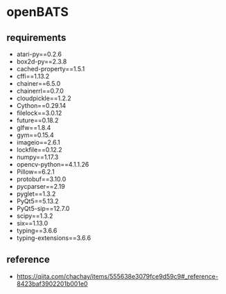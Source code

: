 # openBATS

## requirements
* atari-py==0.2.6
* box2d-py==2.3.8
* cached-property==1.5.1
* cffi==1.13.2
* chainer==6.5.0
* chainerrl==0.7.0
* cloudpickle==1.2.2
* Cython==0.29.14
* filelock==3.0.12
* future==0.18.2
* glfw==1.8.4
* gym==0.15.4
* imageio==2.6.1
* lockfile==0.12.2
* numpy==1.17.3
* opencv-python==4.1.1.26
* Pillow==6.2.1
* protobuf==3.10.0
* pycparser==2.19
* pyglet==1.3.2
* PyQt5==5.13.2
* PyQt5-sip==12.7.0
* scipy==1.3.2
* six==1.13.0
* typing==3.6.6
* typing-extensions==3.6.6

## reference
* https://qiita.com/chachay/items/555638e3079fce9d59c9#_reference-8423baf3902201b001e0